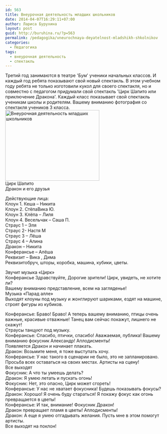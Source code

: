 ```yaml
---
id: 563
title: Внеурочная деятельность младших школьников
date: 2014-04-07T16:29:11+07:00
author: Лариса Бурухина
layout: post
guid: http://buruhina.ru/?p=563
permalink: /pedagogika/vneurochnaya-deyatelnost-mladshikh-shkolnikov
categories:
  - Педагогика
tags:
  - внеурочная деятельность
  - спектакль
---
```

Третий год занимаются в театре 'Бум' ученики начальных классов. И каждый год ребята показывают свой новый спектакль. В этом учебном году ребята не только изготовили кукол для своего спектакля, но и совместно с педагогом придумали свой спектакль 'Цирк Шапито или приключение Дракона'. Каждый класс показывает свой спектакль ученикам школы и родителям. Вашему вниманию фотография со спектакля учеников 3 класса.  
[<img src="http://buruhina.ru/wp-content/uploads/2014/04/IMG_1029-300x225.jpg" alt="Внеурочная деятельность младших школьников" width="300" height="225" class="alignleft size-medium wp-image-564" />](http://buruhina.ru/wp-content/uploads/2014/04/IMG_1029.jpg)  
Цирк Шапито  
Дракон и его друзья  
<!--more-->

  
Действующие лица:  
Клоун 1. Кеша – Никита  
Клоун 2. СтёпаВика Ю.  
Клоун 3. Клёпа – Лиля  
Клоун 4. Весельчак – Саша П.  
Страус 1 – Эля  
Страус 2- Настя М  
Страус 3 – Лёша  
Страус 4 – Алина  
Дракон – Никита  
Конферансье – Алёша  
Реквизит – Вика , Дима  
Реквизитобруч, шторы, коробка, машина, кубики, цветы.

Звучит музыка «Цирк»  
Конферансье Здравствуйте, Дорогие зрители! Цирк, увидеть, не хотите ли?  
Вашему вниманию представление, всем на загляденье!  
Музыка «Парад алле»  
Выходят клоуны под музыку и жонглируют шариками, ездят на машине, строят фигуры из кубиков.

Конферансье: Браво! Браво! А теперь вашему вниманию, птицы очень важные, красивые отважные! Танец вам сейчас покажут, лишнего не скажут!  
Страусы танцуют под музыку.  
Конферансье: Спасибо, птички, спасибо! Аважаемая, публика! Вашему вниманию фокусник Александр! Аплодисменты!  
Появляется Дракон и начинает плакать.  
Дракон: Возьмите меня, я тоже выступать хочу.  
Конферансье: У нас такого в сценарии не было, это не запланировано. Просьба всех оставаться на своих местах. Артисты на сцену!  
Все выходят  
Фокусник: А что ты умеешь делать?  
Дракон: Я умею летать и пускать огонь!  
Фокусник: Нет, это опасно, Цирк может сгореть!  
Конферансье: У нас не хватает фокусника! Будешь показывать фокусы?  
Дракон: Хорошо! Я очень буду стараться! Я покажу фокус как огонь превращается в цветы!  
Конферансье: И так, внимание! Фокусник Дракон!  
Дракон превращает пламя в цветы! Аплодисменты!  
Дракон: А еще я умею отгадывать желания. Пусть мне в этом помогут артисты.  
Все выходят на поклон!